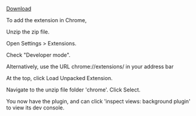 
[Download](https://github.com/MOACChain/MOACMask/releases/download/v0.0.8/ChromeExtension.zip)

To add the extension in Chrome,

Unzip the zip file.

Open Settings > Extensions.

Check "Developer mode".

Alternatively, use the URL chrome://extensions/ in your address bar

At the top, click Load Unpacked Extension.

Navigate to the unzip file folder 'chrome'. Click Select.

You now have the plugin, and can click 'inspect views: background plugin' to view its dev console.
